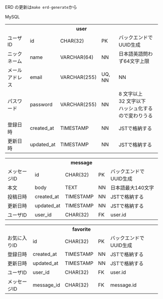 ERD の更新は`make erd-generate`から

<!-- 全体的に型が怪しい -->

MySQL

<table>
	<tr>
		<th colspan="5">
			user
		</th>
	</tr>
	<tr>
		<td>
			ユーザID
		</td>
		<td>
			id
		</td>
		<td>
			CHAR(32)
		</td>
		<td>
			PK
		</td>
		<td>
			バックエンドでUUID生成
		</td>
	</tr>
	<tr>
		<td>
			ニックネーム
		</td>
		<td>
			name
		</td>
		<td>
			VARCHAR(64)
		</td>
		<td>
			NN
		</td>
		<td>
			日本語英語問わず64文字上限
		</td>
	</tr>
	<tr>
		<td>
			メールアドレス
		</td>
		<td>
			email
		</td>
		<td>
			VARCHAR(255)
		</td>
		<td>
			UQ, NN
		</td>
		<td>
			NN
		</td>
	</tr>
	<tr>
		<td>
			パスワード
		</td>
		<td>
			password
		</td>
		<td>
			VARCHAR(255)
		</td>
		<td>
			NN
		</td>
		<td>
			8 文字以上 32 文字以下<br>
			ハッシュ化するので変わりうる
		</td>
	</tr>
	<tr>
		<td>
			登録日時
		</td>
		<td>
			created_at
		</td>
		<td>
			TIMESTAMP
		</td>
		<td>
			NN
		</td>
		<td>
			JSTで格納する
		</td>
	</tr>
	<tr>
		<td>
			更新日時
		</td>
		<td>
			updated_at
		</td>
		<td>
			TIMESTAMP
		</td>
		<td>
			NN
		</td>
		<td>
			JSTで格納する
		</td>
	</tr>
</table>

<table>
	<tr>
		<th colspan="5">
			message
		</th>
	</tr>
	<tr>
		<td>
			メッセージID
		</td>
		<td>
			id
		</td>
		<td>
			CHAR(32)
		</td>
		<td>
			PK
		</td>
		<td>
			バックエンドでUUID生成
		</td>
	</tr>
	<tr>
		<td>
			本文
		</td>
		<td>
			body
		</td>
		<td>
			TEXT
		</td>
		<td>
			NN
		</td>
		<td>
			日本語最大140文字
		</td>
	</tr>
	<tr>
		<td>
			投稿日時
		</td>
		<td>
			created_at
		</td>
		<td>
			TIMESTAMP
		</td>
		<td>
			NN
		</td>
		<td>
			JSTで格納する
		</td>
	</tr>
	<tr>
		<td>
			更新日時
		</td>
		<td>
			updated_at
		</td>
		<td>
			TIMESTAMP
		</td>
		<td>
			NN
		</td>
		<td>
			JSTで格納する
		</td>
	</tr>
	<tr>
		<td>
			ユーザID
		</td>
		<td>
			user_id
		</td>
		<td>
			CHAR(32)
		</td>
		<td>
			FK
		</td>
		<td>
			user.id
		</td>
	</tr>
</table>

<table>
	<tr>
		<th colspan="5">
			favorite
		</th>
	</tr>
	<tr>
		<td>
			お気に入りID
		</td>
		<td>
			id
		</td>
		<td>
			CHAR(32)
		</td>
		<td>
			PK
		</td>
		<td>
			バックエンドでUUID生成
		</td>
	</tr>
	<tr>
		<td>
			登録日時
		</td>
		<td>
			created_at
		</td>
		<td>
			TIMESTAMP
		</td>
		<td>
			NN
		</td>
		<td>
			JSTで格納する
		</td>
	</tr>
	<tr>
		<td>
			更新日時
		</td>
		<td>
			updated_at
		</td>
		<td>
			TIMESTAMP
		</td>
		<td>
			NN
		</td>
		<td>
			JSTで格納する
		</td>
	</tr>
	<tr>
		<td>
			ユーザID
		</td>
		<td>
			user_id
		</td>
		<td>
			CHAR(32)
		</td>
		<td>
			FK
		</td>
		<td>
			user.id
		</td>
	</tr>
		<td>
			メッセージID
		</td>
		<td>
			message_id
		</td>
		<td>
			CHAR(32)
		</td>
		<td>
			FK
		</td>
		<td>
			message.id
		</td>
	</tr>
</table>
